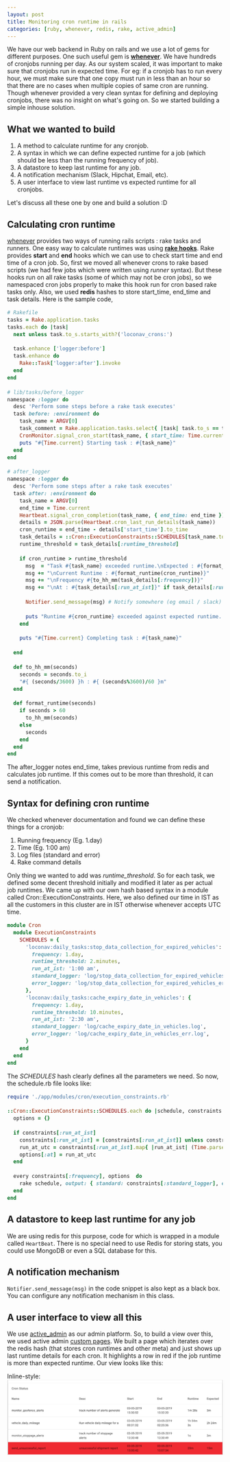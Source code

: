 ```yaml
---
layout: post
title: Monitoring cron runtime in rails
categories: [ruby, whenever, redis, rake, active_admin]
---
```


We have our web backend in Ruby on rails and we use a lot of gems for different purposes. One such useful gem is **[whenever](https://github.com/javan/whenever)**. We have hundreds of cronjobs running per day. As our system scaled, it was important to make sure that cronjobs run in expected time. For eg: if a cronjob has to run every hour, we must make sure that one copy must run in less than an hour so that there are no cases when multiple copies of same cron are running. Though whenever provided a very clean syntax for defining and deploying cronjobs, there was no insight on what's going on. So we started building a simple inhouse solution.

## What we wanted to build
1. A method to calculate runtime for any cronjob.
2. A syntax in which we can define expected runtime for a job (which should be less than the running frequency of job).
3. A datastore to keep last runtime for any job.
4. A notification mechanism (Slack, Hipchat, Email, etc).
5. A user interface to view last runtime vs expected runtime for all cronjobs.

Let's discuss all these one by one and build a solution :D


## Calculating cron runtime
[whenever](https://github.com/javan/whenever) provides two ways of running rails scripts : rake tasks and runners. One easy way to calculate runtimes was using **[rake hooks](https://medium.com/@ochagata/implementing-global-hooks-for-rake-9a11632731a4)**. Rake provides **start** and **end** hooks which we can use to check start time and end time of a cron job. So, first we moved all whenever crons to rake based scripts (we had few jobs which were written using _runner_ syntax). But these hooks run on all rake tasks (some of which may not be cron jobs), so we namespaced cron jobs properly to make this hook run for cron based rake tasks only. Also, we used **redis** hashes to store start_time, end_time and task details. Here is the sample code,

```ruby
# Rakefile
tasks = Rake.application.tasks
tasks.each do |task|
  next unless task.to_s.starts_with?('loconav_crons:')

  task.enhance ['logger:before']
  task.enhance do
    Rake::Task['logger:after'].invoke
  end
end

# lib/tasks/before_logger
namespace :logger do
  desc 'Perform some steps before a rake task executes'
  task before: :environment do
    task_name = ARGV[0]
    task_comment = Rake.application.tasks.select{ |task| task.to_s == task_name }.first&.comment
    CronMonitor.signal_cron_start(task_name, { start_time: Time.current, description: task_comment }) # stores in redis
    puts "#{Time.current} Starting task : #{task_name}"
  end
end

# after_logger
namespace :logger do
  desc 'Perform some steps after a rake task executes'
  task after: :environment do
    task_name = ARGV[0]
    end_time = Time.current
    Heartbeat.signal_cron_completion(task_name, { end_time: end_time }) # stores in redis
    details = JSON.parse(Heartbeat.cron_last_run_details(task_name))
    cron_runtime = end_time - details['start_time'].to_time
    task_details = ::Cron::ExecutionConstraints::SCHEDULES[task_name.to_sym] # Discussing about this soon
    runtime_threshold = task_details[:runtime_threshold]

    if cron_runtime > runtime_threshold
      msg  = "Task #{task_name} exceeded runtime.\nExpected : #{format_runtime(runtime_threshold)}"
      msg += "\nCurrent Runtime : #{format_runtime(cron_runtime)}"
      msg += "\nFrequency #{to_hh_mm(task_details[:frequency])}"
      msg += "\nAt : #{task_details[:run_at_ist]}" if task_details[:run_at_ist].present?

      Notifier.send_message(msg) # Notify somewhere (eg email / slack)

      puts "Runtime #{cron_runtime} exceeded against expected runtime. Notified via webhook"
    end

    puts "#{Time.current} Completing task : #{task_name}"

  end

  def to_hh_mm(seconds)
    seconds = seconds.to_i
    "#{ (seconds/3600) }h : #{ (seconds%3600)/60 }m"
  end

  def format_runtime(seconds)
    if seconds > 60
      to_hh_mm(seconds)
    else
      seconds
    end
  end
end
```

The after_logger notes end_time, takes previous runtime from redis and calculates job runtime. If this comes out to be more than threshold, it can send a notification.


## Syntax for defining cron runtime
We checked whenever documentation and found we can define these things for a cronjob:

1. Running frequency (Eg. 1.day)
2. Time (Eg. 1:00 am)
3. Log files (standard and error)
4. Rake command details

Only thing we wanted to add was _runtime_threshold_. So for each task, we defined some decent threshold initially and modified it later as per actual job runtimes. We came up with our own hash based syntax in a module called Cron::ExecutionConstraints. Here, we also defined our time in IST as all the customers in this cluster are in IST otherwise whenever accepts UTC time.

```ruby
module Cron
  module ExecutionConstraints
    SCHEDULES = {
      'loconav:daily_tasks:stop_data_collection_for_expired_vehicles': {
        frequency: 1.day,
        runtime_threshold: 2.minutes,
        run_at_ist: '1:00 am',
        standard_logger: 'log/stop_data_collection_for_expired_vehicles.log',
        error_logger: 'log/stop_data_collection_for_expired_vehicles_err.log',
      },
      'loconav:daily_tasks:cache_expiry_date_in_vehicles': {
        frequency: 1.day,
        runtime_threshold: 10.minutes,
        run_at_ist: '2:30 am',
        standard_logger: 'log/cache_expiry_date_in_vehicles.log',
        error_logger: 'log/cache_expiry_date_in_vehicles_err.log',
      }
    end
  end
end
```

The _SCHEDULES_ hash clearly defines all the parameters we need. So now, the schedule.rb file looks like:

```ruby
require './app/modules/cron/execution_constraints.rb'

::Cron::ExecutionConstraints::SCHEDULES.each do |schedule, constraints|
  options = {}

  if constraints[:run_at_ist]
    constraints[:run_at_ist] = [constraints[:run_at_ist]] unless constraints[:run_at_ist].is_a? Array
    run_at_utc = constraints[:run_at_ist].map{ |run_at_ist| (Time.parse(run_at_ist) - 19800).strftime('%H:%M %P') }
    options[:at] = run_at_utc
  end

  every constraints[:frequency], options  do
    rake schedule, output: { standard: constraints[:standard_logger], error: constraints[:error_logger] }
  end
end
```


## A datastore to keep last runtime for any job
We are using redis for this purpose, code for which is wrapped in a module called `HeartBeat`. There is no special need to use Redis for storing stats, you could use MongoDB or even a SQL database for this.



## A notification mechanism
`Notifier.send_message(msg)` in the code snippet is also kept as a black box. You can configure any notification mechanism in this class.


## A user interface to view all this
We use [active_admin](https://github.com/activeadmin/activeadmin) as our admin platform. So, to build a view over this, we used active admin [custom pages](https://activeadmin.info/10-custom-pages.html). We built a page which iterates over the redis hash (that stores cron runtimes and other meta) and just shows up last runtime details for each cron. It highlights a row in red if the job runtime is more than expected runtime. Our view looks like this:


Inline-style:
![alt text](https://github.com/loconav-tech/blog/blob/master/images/blog_2/sample_view_active_admin.png?raw=true)

